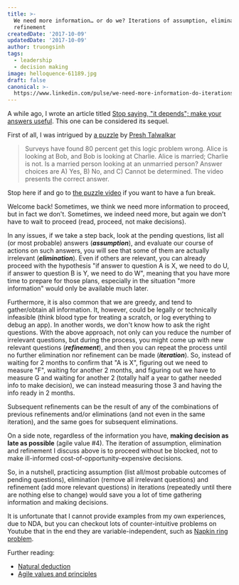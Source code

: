 ```yaml
---
title: >-
  We need more information… or do we? Iterations of assumption, elimination and
  refinement
createdDate: '2017-10-09'
updatedDate: '2017-10-09'
author: truongsinh
tags:
  - leadership
  - decision making
image: helloquence-61189.jpg
draft: false
canonical: >-
  https://www.linkedin.com/pulse/we-need-more-information-do-iterations-assumption-tran-nguyen/
---
```


A while ago, I wrote an article titled [Stop saying, "it depends"; make your answers useful](https://www.linkedin.com/pulse/stop-saying-depends-make-your-answers-useful-truongsinh-tran-nguyen/). This one can be considered its sequel.

First of all, I was intrigued by [a puzzle](https://www.youtube.com/watch?v=M3NQE0BaAQw) by [Presh Talwalkar](https://www.linkedin.com/in/presh/)

> Surveys have found 80 percent get this logic problem wrong. Alice is looking at Bob, and Bob is looking at Charlie. Alice is married; Charlie is not. Is a married person looking at an unmarried person? Answer choices are A) Yes, B) No, and C) Cannot be determined. The video presents the correct answer.

Stop here if and go to [the puzzle video](https://www.youtube.com/watch?v=M3NQE0BaAQw) if you want to have a fun break.

Welcome back! Sometimes, we think we need more information to proceed, but in fact we don't. Sometimes, we indeed need more, but again we don't have to wait to proceed (read, proceed, not make decisions).

In any issues, if we take a step back, look at the pending questions, list all (or most probable) answers (**_assumption_**), and evaluate our course of actions on such answers, you will see that some of them are actually irrelevant (**_elimination_**). Even if others are relevant, you can already proceed with the hypothesis "if answer to question A is X, we need to do U, if answer to question B is Y, we need to do W", meaning that you have more time to prepare for those plans, especially in the situation "more information" would only be available much later.

Furthermore, it is also common that we are greedy, and tend to gather/obtain all information. It, however, could be legally or technically infeasible (think blood type for treating a scratch, or log everything to debug an app). In another words, we don't know how to ask the right questions. With the above approach, not only can you reduce the number of irrelevant questions, but during the process, you might come up with new relevant questions (**_refinement_**), and then you can repeat the process until no further elimination nor refinement can be made (**_iteration_**). So, instead of waiting for 2 months to confirm that "A is X", figuring out we need to measure "F", waiting for another 2 months, and figuring out we have to measure G and waiting for another 2 (totally half a year to gather needed info to make decision), we can instead measuring those 3 and having the info ready in 2 months.

Subsequent refinements can be the result of any of the combinations of previous refinements and/or eliminations (and not even in the same iteration), and the same goes for subsequent eliminations.

On a side note, regardless of the information you have, **making decision as late as possible** (agile value #4). The iteration of assumption, elimination and refinement I discuss above is to proceed without be blocked, not to make ill-informed cost-of-opportunity-expensive decisions.

So, in a nutshell, practicing assumption (list all/most probable outcomes of pending questions), elimination (remove all irrelevant questions) and refinement (add more relevant questions) in iterations (repeatedly until there are nothing else to change) would save you a lot of time gathering information and making decisions.

It is unfortunate that I cannot provide examples from my own experiences, due to NDA, but you can checkout lots of counter-intuitive problems on Youtube that in the end they are variable-independent, such as [Napkin ring problem](https://www.youtube.com/watch?v=J51ncHP_BrY).

Further reading:

-   [Natural deduction](http://www.cs.cornell.edu/courses/cs3110/2013sp/lectures/lec15-logic-contd/lec15.html)
-   [Agile values and principles](http://bfy.tw/ENkf)
